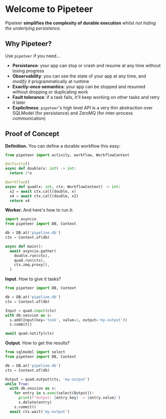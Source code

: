 # Welcome to Pipeteer

Pipeteer **simplifies the complexity of durable execution** whilst *not hiding the underlying persistence*.

## Why Pipeteer?

Use `pipeteer` if you need...

- **Persistance**: your app can stop or crash and resume at any time without losing progress
- **Observability**: you can see the state of your app at any time, and *modify it* programmatically at runtime
- **Exactly-once semantics**: your app can be stopped and resumed without dropping or duplicating work
- **Fault tolerance**: if a task fails, it'll keep working on other tasks and retry it later
- **Explicitness**: `pipeteer`'s high level API is a very thin abstraction over SQLModel (for persistance) and ZeroMQ (for inter-process communication)

## Proof of Concept

**Definition.** You can define a durable workflow this easy:

```python
from pipeteer import activity, workflow, WorkflowContext

@activity()
async def double(x: int) -> int:
  return 2*x

@workflow()
async def quad(x: int, ctx: WorkflowContext) -> int:
  x2 = await ctx.call(double, x)
  x4 = await ctx.call(double, x2)
  return x4
```

**Worker.** And here's how to run it:

```python
import asyncio
from pipeteer import DB, Context

db = DB.at('pipeline.db')
ctx = Context.of(db)

async def main():
  await asyncio.gather(
    double.run(ctx),
    quad.run(ctx),
    ctx.zmq.proxy(),
  )
```

**Input**. How to give it tasks?
  
```python
from pipeteer import DB, Context

db = DB.at('pipeline.db')
ctx = Context.of(db)

Input = quad.input(ctx)
with db.session as s:
  s.add(Input(key='task', value=1, output='my-output'))
  s.commit()

await quad.notify(ctx)
```

**Output**. How to get the results?

```python
from sqlmodel import select
from pipeteer import DB, Context

db = DB.at('pipeline.db')
ctx = Context.of(db)

Output = quad.output(ctx, 'my-output')
while True:
  with db.session as s:
    for entry in s.exec(select(Output)):
      print(f'Output: {entry.key} -> {entry.value}')
      s.delete(entry)
    s.commit()
  await ctx.wait('my-output')
```